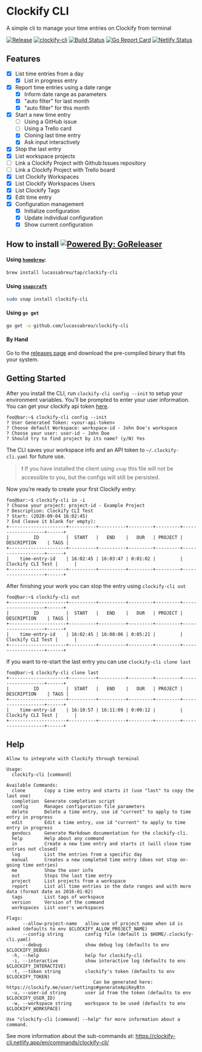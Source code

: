Clockify CLI
============

A simple cli to manage your time entries on Clockify from terminal

[![Release](https://img.shields.io/github/release/lucassabreu/clockify-cli.svg?classes=badges)](https://github.com/lucassabreu/clockify-cli/releases/latest)
[![clockify-cli](https://snapcraft.io//clockify-cli/badge.svg?classes=badges)](https://snapcraft.io/clockify-cli)
[![Build Status](https://github.com/lucassabreu/clockify-cli/actions/workflows/release.yml/badge.svg?classes=badges)](.github/workflows/release.yml)
[![Go Report Card](https://goreportcard.com/badge/github.com/lucassabreu/clockify-cli?classes=badges)](https://goreportcard.com/report/github.com/lucassabreu/clockify-cli)
[![Netlify Status](https://api.netlify.com/api/v1/badges/8667b9f6-4ca2-4ee4-865e-20b5848e7059/deploy-status?classes=badges)](https://app.netlify.com/sites/clockify-cli/deploys)

Features
--------

* [x] List time entries from a day
  * [x] List in progress entry
* [x] Report time entries using a date range
  * [x] Inform date range as parameters
  * [x] "auto filter" for last month
  * [x] "auto filter" for this month
* [x] Start a new time entry
  * [ ] Using a GitHub issue
  * [ ] Using a Trello card
  * [x] Cloning last time entry
  * [x] Ask input interactively
* [x] Stop the last entry
* [x] List workspace projects
* [ ] Link a Clockify Project with Github:Issues repository
* [ ] Link a Clockify Project with Trello board
* [x] List Clockify Workspaces
* [x] List Clockify Workspaces Users
* [x] List Clockify Tags
* [x] Edit time entry
* [x] Configuration management
  * [x] Initialize configuration
  * [x] Update individual configuration
  * [x] Show current configuration

How to install [![Powered By: GoReleaser](https://img.shields.io/badge/powered%20by-goreleaser-green.svg?classes=badges)](https://github.com/goreleaser)
--------------

#### Using [`homebrew`](https://brew.sh/):

```sh
brew install lucassabreu/tap/clockify-cli
```

#### Using [`snapcraft`](https://snapcraft.io/clockify-cli)

```sh
sudo snap install clockify-cli
```

#### Using `go get`

```sh
go get -u github.com/lucassabreu/clockify-cli
```

#### By Hand

Go to the [releases page](https://github.com/lucassabreu/clockify-cli/releases) and download the pre-compiled
binary that fits your system.

Getting Started
---------------

After you install the CLI, run `clockify-cli config --init` to setup your environment variables. You’ll be prompted to enter your user information. You can get your clockify api token [here](https://clockify.me/user/settings).

```console
foo@bar:~$ clockify-cli config --init
? User Generated Token: <your-api-token>
? Choose default Workspace: workspace-id - John Doe's workspace
? Choose your user: user-id - John Doe
? Should try to find project by its name? (y/N) Yes
```

The CLI saves your workspace info and an API token to `~/.clockify-cli.yaml` for future use.

> :exclamation: If you have installed the client using `snap` this file will not be accessible to you, but the configs will still be persisted.

Now you’re ready to create your first Clockify entry:

```console
foo@bar:~$ clockify-cli in -i
? Choose your project: project-id - Example Project
? Description: Clockify CLI Test
? Start: (2020-09-04 16:02:45)
? End (leave it blank for empty):
+---------------------+----------+----------+---------+---------+-------------------+------+
|         ID          |  START   |   END    |   DUR   | PROJECT |    DESCRIPTION    | TAGS |
+---------------------+----------+----------+---------+---------+-------------------+------+
|    time-entry-id    | 16:02:45 | 16:03:47 | 0:01:02 |         | Clockify CLI Test |      |
+---------------------+----------+----------+---------+---------+-------------------+------+
```

After finishing your work you can stop the entry using `clockify-cli out`

```console
foo@bar:~$ clockify-cli out
+---------------------+----------+----------+---------+---------+-------------------+------+
|         ID          |  START   |   END    |   DUR   | PROJECT |    DESCRIPTION    | TAGS |
+---------------------+----------+----------+---------+---------+-------------------+------+
|    time-entry-id    | 16:02:45 | 16:08:06 | 0:05:21 |         | Clockify CLI Test |      |
+---------------------+----------+----------+---------+---------+-------------------+------+
```

If you want to re-start the last entry you can use `clockify-cli clone last`

```console
foo@bar:~$ clockify-cli clone last
+---------------------+----------+----------+---------+---------+-------------------+------+
|         ID          |  START   |   END    |   DUR   | PROJECT |    DESCRIPTION    | TAGS |
+---------------------+----------+----------+---------+---------+-------------------+------+
|    time-entry-id    | 16:10:57 | 16:11:09 | 0:00:12 |         | Clockify CLI Test |      |
+---------------------+----------+----------+---------+---------+-------------------+------+

```

Help
----

```
Allow to integrate with Clockify through terminal

Usage:
  clockify-cli [command]

Available Commands:
  clone       Copy a time entry and starts it (use "last" to copy the last one)
  completion  Generate completion script
  config      Manages configuration file parameters
  delete      Delete a time entry, use id "current" to apply to time entry in progress
  edit        Edit a time entry, use id "current" to apply to time entry in progress
  gendocs     Generate Markdown documentation for the clockify-cli.
  help        Help about any command
  in          Create a new time entry and starts it (will close time entries not closed)
  log         List the entries from a specific day
  manual      Creates a new completed time entry (does not stop on-going time entries)
  me          Show the user info
  out         Stops the last time entry
  project     List projects from a workspace
  report      List all time entries in the date ranges and with more data (format date as 2016-01-02)
  tags        List tags of workspace
  version     Version of the command
  workspaces  List user's workspaces

Flags:
      --allow-project-name   allow use of project name when id is asked (defaults to env $CLOCKIFY_ALLOW_PROJECT_NAME)
      --config string        config file (default is $HOME/.clockify-cli.yaml)
      --debug                show debug log (defaults to env $CLOCKIFY_DEBUG)
  -h, --help                 help for clockify-cli
  -i, --interactive          show interactive log (defaults to env $CLOCKIFY_INTERACTIVE)
  -t, --token string         clockify's token (defaults to env $CLOCKIFY_TOKEN)
                             	Can be generated here: https://clockify.me/user/settings#generateApiKeyBtn
  -u, --user-id string       user id from the token (defaults to env $CLOCKIFY_USER_ID)
  -w, --workspace string     workspace to be used (defaults to env $CLOCKIFY_WORKSPACE)

Use "clockify-cli [command] --help" for more information about a command.
```

See more information about the sub-commands at: https://clockify-cli.netlify.app/en/commands/clockify-cli/
